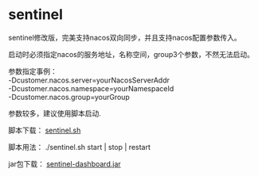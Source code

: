 # sentinel
sentinel修改版，完美支持nacos双向同步，并且支持nacos配置参数传入。

启动时必须指定nacos的服务地址，名称空间，group3个参数，不然无法启动。

参数指定事例：<br>
-Dcustomer.nacos.server=yourNacosServerAddr <br>
-Dcustomer.nacos.namespace=yourNamespaceId<br>
-Dcustomer.nacos.group=yourGroup

参数较多，建议使用脚本启动.

脚本下载：
[sentinel.sh](sentinel.sh)

脚本用法：
./sentinel.sh start | stop | restart

jar包下载：
[sentinel-dashboard.jar](sentinel-dashboard-chl6.jar)